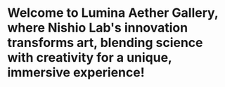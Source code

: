 # Welcome to Lumina Aether Gallery, where Nishio Lab's innovation transforms art, blending science with creativity for a unique, immersive experience!
